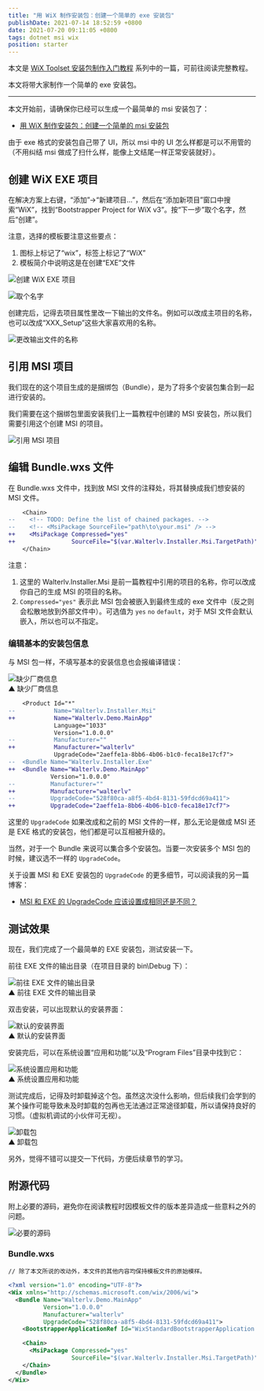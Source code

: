 ```yaml
---
title: "用 WiX 制作安装包：创建一个简单的 exe 安装包"
publishDate: 2021-07-14 18:52:59 +0800
date: 2021-07-20 09:11:05 +0800
tags: dotnet msi wix
position: starter
---
```


本文是 [WiX Toolset 安装包制作入门教程](/post/getting-started-with-wix-toolset) 系列中的一篇，可前往阅读完整教程。

本文将带大家制作一个简单的 exe 安装包。

---

本文开始前，请确保你已经可以生成一个最简单的 msi 安装包了：

- [用 WiX 制作安装包：创建一个简单的 msi 安装包](/post/getting-started-with-wix-toolset-msi-hello-world)

由于 exe 格式的安装包自己带了 UI，所以 msi 中的 UI 怎么样都是可以不用管的（不用纠结 msi 做成了扫什么样，能像上文结尾一样正常安装就好）。

<div id="toc"></div>

## 创建 WiX EXE 项目

在解决方案上右键，“添加”->“新建项目...”，然后在“添加新项目”窗口中搜索“WiX”，找到“Bootstrapper Project for WiX v3”。按“下一步”取个名字，然后“创建”。

注意，选择的模板要注意这些要点：

1. 图标上标记了“wix”，标签上标记了“WiX”
2. 模板简介中说明这是在创建“EXE”文件

![创建 WiX EXE 项目](/static/posts/2021-07-14-17-55-51.png)

![取个名字](/static/posts/2021-07-14-17-57-21.png)

创建完后，记得去项目属性里改一下输出的文件名。例如可以改成主项目的名称，也可以改成“XXX_Setup”这些大家喜欢用的名称。

![更改输出文件的名称](/static/posts/2021-07-14-17-58-29.png)

## 引用 MSI 项目

我们现在的这个项目生成的是捆绑包（Bundle），是为了将多个安装包集合到一起进行安装的。

我们需要在这个捆绑包里面安装我们上一篇教程中创建的 MSI 安装包，所以我们需要引用这个创建 MSI 的项目。

![引用 MSI 项目](/static/posts/2021-07-14-18-28-19.png)

## 编辑 Bundle.wxs 文件

在 Bundle.wxs 文件中，找到放 MSI 文件的注释处，将其替换成我们想安装的 MSI 文件。

```diff
    <Chain>
--    <!-- TODO: Define the list of chained packages. -->
--    <!-- <MsiPackage SourceFile="path\to\your.msi" /> -->
++    <MsiPackage Compressed="yes"
++                SourceFile="$(var.Walterlv.Installer.Msi.TargetPath)"/>
    </Chain>
```

注意：

1. 这里的 Walterlv.Installer.Msi 是前一篇教程中引用的项目的名称，你可以改成你自己的生成 MSI 的项目的名称。
2. `Compressed="yes"` 表示此 MSI 包会被嵌入到最终生成的 exe 文件中（反之则会松散地放到外部文件中）。可选值为 `yes` `no` `default`，对于 MSI 文件会默认嵌入，所以也可以不指定。

### 编辑基本的安装包信息

与 MSI 包一样，不填写基本的安装信息也会报编译错误：

![缺少厂商信息](/static/posts/2021-07-14-18-39-24.png)  
▲ 缺少厂商信息

```diff
    <Product Id="*"
--           Name="Walterlv.Installer.Msi"
++           Name="Walterlv.Demo.MainApp"
             Language="1033"
             Version="1.0.0.0"
--           Manufacturer=""
++           Manufacturer="walterlv"
             UpgradeCode="2aeffe1a-8bb6-4b06-b1c0-feca18e17cf7">
--  <Bundle Name="Walterlv.Installer.Exe"
++  <Bundle Name="Walterlv.Demo.MainApp"
            Version="1.0.0.0"
--          Manufacturer=""
++          Manufacturer="walterlv"
--          UpgradeCode="528f80ca-a8f5-4bd4-8131-59fdcd69a411">
++          UpgradeCode="2aeffe1a-8bb6-4b06-b1c0-feca18e17cf7">
```

这里的 `UpgradeCode` 如果改成和之前的 MSI 文件的一样，那么无论是做成 MSI 还是 EXE 格式的安装包，他们都是可以互相被升级的。

当然，对于一个 Bundle 来说可以集合多个安装包。当要一次安装多个 MSI 包的时候，建议选不一样的 `UpgradeCode`。

关于设置 MSI 和 EXE 安装包的 `UpgradeCode` 的更多细节，可以阅读我的另一篇博客：

- [MSI 和 EXE 的 UpgradeCode 应该设置成相同还是不同？](/post/wix-toolset-should-the-upgrade-code-be-the-same-between-exe-and-msi)

## 测试效果

现在，我们完成了一个最简单的 EXE 安装包，测试安装一下。

前往 EXE 文件的输出目录（在项目目录的 bin\Debug 下）：

![前往 EXE 文件的输出目录](/static/posts/2021-07-14-18-47-40.png)  
▲ 前往 EXE 文件的输出目录

双击安装，可以出现默认的安装界面：

![默认的安装界面](/static/posts/2021-07-14-18-49-29.png)  
▲ 默认的安装界面

安装完后，可以在系统设置“应用和功能”以及“Program Files”目录中找到它：

![系统设置应用和功能](/static/posts/2021-07-14-18-50-47.png)  
▲ 系统设置应用和功能

测试完成后，记得及时卸载掉这个包。虽然这次没什么影响，但后续我们会学到的某个操作可能导致未及时卸载的包再也无法通过正常途径卸载，所以请保持良好的习惯。（虚拟机调试的小伙伴可无视）。

![卸载包](/static/posts/2021-07-14-18-51-47.png)  
▲ 卸载包

另外，觉得不错可以提交一下代码，方便后续章节的学习。

## 附源代码

附上必要的源码，避免你在阅读教程时因模板文件的版本差异造成一些意料之外的问题。

![必要的源码](/static/posts/2021-07-14-18-52-22.png)

### Bundle.wxs

`// 除了本文所说的改动外，本文件的其他内容均保持模板文件的原始模样。`

```xml
<?xml version="1.0" encoding="UTF-8"?>
<Wix xmlns="http://schemas.microsoft.com/wix/2006/wi">
  <Bundle Name="Walterlv.Demo.MainApp"
          Version="1.0.0.0"
          Manufacturer="walterlv"
          UpgradeCode="528f80ca-a8f5-4bd4-8131-59fdcd69a411">
    <BootstrapperApplicationRef Id="WixStandardBootstrapperApplication.RtfLicense" />

    <Chain>
      <MsiPackage Compressed="yes"
                  SourceFile="$(var.Walterlv.Installer.Msi.TargetPath)"/>
    </Chain>
  </Bundle>
</Wix>
```
